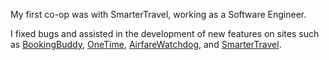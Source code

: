 My first co-op was with SmarterTravel, working as a Software Engineer.

I fixed bugs and assisted in the development of new features on sites such as [BookingBuddy](http://www.bookingbuddy.com/), [OneTime](http://www.onetime.com/), [AirfareWatchdog](http://www.airfarewatchdog.com), and [SmarterTravel](http://www.smartertravel.com/).